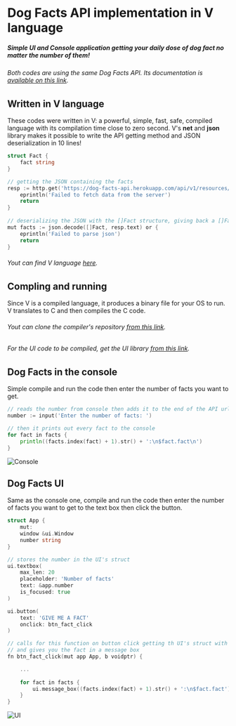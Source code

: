 # Dog Facts API implementation in V language
##### Simple UI and Console application getting your daily dose of dog fact no matter the number of them!
###### Both codes are using the same Dog Facts API. Its documentation is [available on this link](https://dukengn.github.io/Dog-facts-API/).

## Written in V language
These codes were written in V: a powerful, simple, fast, safe, compiled language with its compilation time close to zero second.
V's **net** and **json** library makes it possible to write the API getting method and JSON deserialization in 10 lines!
```go
struct Fact {
	fact string
}
```
```go
// getting the JSON containing the facts
resp := http.get('https://dog-facts-api.herokuapp.com/api/v1/resources/dogs?number=1' + number.str()) or {
	eprintln('Failed to fetch data from the server')
	return
}
	
// deserializing the JSON with the []Fact structure, giving back a []Fact structure
mut facts := json.decode([]Fact, resp.text) or {
	eprintln('Failed to parse json')
	return
}
```
###### Yout can find V language [here](https://vlang.io/).

## Compling and running
Since V is a compiled language, it produces a binary file for your OS to run.
V translates to C and then compiles the C code.
###### Yout can clone the compiler's repository [from this link](https://github.com/vlang/v/).
###### For the UI code to be compiled, get the UI library [from this link](https://github.com/vlang/ui/).

## Dog Facts in the console
Simple compile and run the code then enter the number of facts you want to get.
```go
// reads the number from console then adds it to the end of the API url
number := input('Enter the number of facts: ') 
```
```go
// then it prints out every fact to the console
for fact in facts {
	println((facts.index(fact) + 1).str() + ':\n$fact.fact\n')
}
```
![Console](https://i.imgur.com/ZbhdNcm.jpg)

## Dog Facts UI
Same as the console one, compile and run the code then enter the number of facts you want to get to the text box then click the button.
```go
struct App {
	mut:
	window &ui.Window
	number string
}
```
```go
// stores the number in the UI's struct
ui.textbox(
	max_len: 20
	placeholder: 'Number of facts'
	text: &app.number
	is_focused: true
)
```
```go
ui.button(
	text: 'GIVE ME A FACT'
	onclick: btn_fact_click
)
```
```go
// calls for this function on button click getting th UI's struct with its variables 
// and gives you the fact in a message box
fn btn_fact_click(mut app App, b voidptr) {

	...
    
	for fact in facts {
		ui.message_box((facts.index(fact) + 1).str() + ':\n$fact.fact')
	}
}
```
![UI](https://i.imgur.com/3Fnl2g5.jpg)
